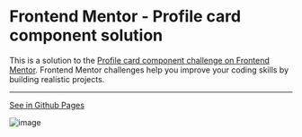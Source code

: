 # Frontend Mentor - Profile card component solution

This is a solution to the [Profile card component challenge on Frontend Mentor](https://www.frontendmentor.io/challenges/profile-card-component-cfArpWshJ). Frontend Mentor challenges help you improve your coding skills by building realistic projects.

---

[See in Github Pages](https://denisomarcuyottito.github.io/profile-card-component/)

![image](https://user-images.githubusercontent.com/75378049/160947580-99555130-ab6b-425b-a0f0-512ea7d51240.png)
